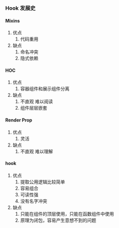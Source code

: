 ### Hook 发展史

#### Mixins

1. 优点
   1. 代码重用
2. 缺点
   1. 命名冲突
   2. 隐式依赖

#### HOC

1. 优点
   1. 容器组件和展示组件分离
2. 缺点
   1. 不直观 难以阅读
   2. 组件层层嵌套

#### Render Prop

1. 优点
   1. 灵活
2. 缺点
   1. 不直观 难以理解

#### hook

1. 优点
   1. 提取公用逻辑比较简单
   2. 容易组合
   3. 可读性强
   4. 没有名字冲突
2. 缺点
   1. 只能在组件的顶层使用，只能在函数组件中使用
   2. 原理为闭包，容易产生意想不到的问题
